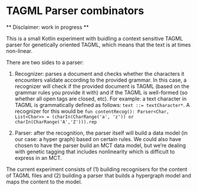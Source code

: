 # TAGML Parser combinators

** Disclaimer: work in progress **

This is a small Kotlin experiment with buidling a context sensitive TAGML parser for genetically oriented TAGML, which means that the text is at times non-linear. 

There are two sides to a parser:

1. Recognizer: parses a document and checks whether the characters it encounters validate according to the provided grammar. In this case, a recognizer will check if the provided document is TAGML (based on the grammar rules you provide it with) and if the TAGML is well-formed (so whether all open tags are closed, etc).
For example: a text character in TAGML is grammatically defined as follows: `text ::= textCharacter*`. A recognizer for this would be `fun contentRecog(): Parser<Char, List<Char>> = (charIn(CharRange('a', 'z')) or charIn(CharRange('A','Z'))).rep`

2. Parser: after the recognition, the parser itself will build a data model (in our case: a hyper graph) based on certain rules. We could also have chosen to have the parser build an MCT data model, but we’re dealing with genetic tagging that includes nonlinearity which is difficult to express in an MCT.

The current experiment consists of (1) building recognisers for the content of TAGML files and (2) building a parser that builds a hypergraph model and maps the content to the model.
